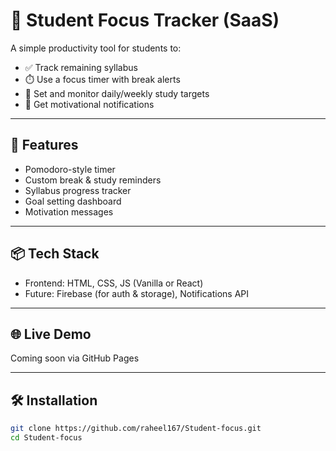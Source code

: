 # 🎯 Student Focus Tracker (SaaS)

A simple productivity tool for students to:

- ✅ Track remaining syllabus
- ⏱️ Use a focus timer with break alerts
- 📅 Set and monitor daily/weekly study targets
- 🔔 Get motivational notifications

---

## 🚀 Features

- Pomodoro-style timer
- Custom break & study reminders
- Syllabus progress tracker
- Goal setting dashboard
- Motivation messages

---

## 📦 Tech Stack

- Frontend: HTML, CSS, JS (Vanilla or React)
- Future: Firebase (for auth & storage), Notifications API

---

## 🌐 Live Demo

Coming soon via GitHub Pages

---

## 🛠️ Installation

```bash
git clone https://github.com/raheel167/Student-focus.git
cd Student-focus

